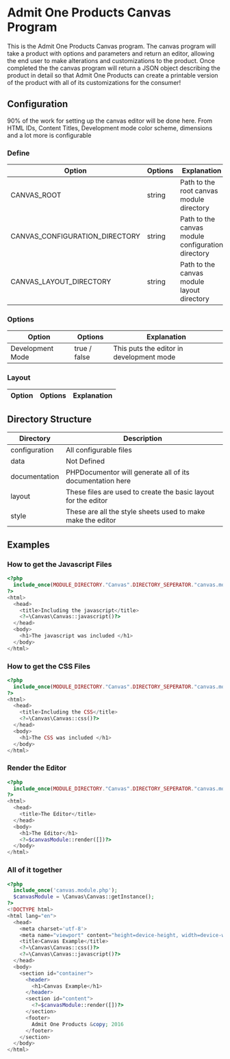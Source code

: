 # Admit One Products Canvas Program

This is the Admit One Products Canvas program. The canvas program will take a product with options and parameters and 
return an editor, allowing the end user to make alterations and customizations to the product. Once completed the 
the canvas program will return a JSON object describing the product in detail so that Admit One Products can create
a printable version of the product with all of its customizations for the consumer!

## Configuration
90% of the work for setting up the canvas editor will be done here. From HTML IDs, Content Titles, Development mode
color scheme, dimensions and a lot more is configurable

### Define
Option | Options | Explanation
--- | --- | ---
CANVAS_ROOT | string | Path to the root canvas module directory
CANVAS_CONFIGURATION_DIRECTORY | string | Path to the canvas module configuration directory
CANVAS_LAYOUT_DIRECTORY | string | Path to the canvas module layout directory

### Options 
Option | Options | Explanation
--- | --- | ---
Development Mode | true / false | This puts the editor in development mode

### Layout
Option | Options | Explanation
--- | --- | ---


## Directory Structure
Directory | Description 
--- | --- 
configuration | All configurable files
data | Not Defined
documentation | PHPDocumentor will generate all of its documentation here
layout | These files are used to create the basic layout for the editor
style | These are all the style sheets used to make make the editor

## Examples
### How to get the Javascript Files
```php
<?php
  include_once(MODULE_DIRECTORY."Canvas".DIRECTORY_SEPERATOR."canvas.module.php"); 
?>
<html>
  <head>
    <title>Including the javascript</title>
    <?=\Canvas\Canvas::javascript()?>
  </head>
  <body>
    <h1>The javascript was included </h1>
  </body>
</html>
```
### How to get the CSS Files
```php
<?php
  include_once(MODULE_DIRECTORY."Canvas".DIRECTORY_SEPERATOR."canvas.module.php");
?>
<html>
  <head>
    <title>Including the CSS</title>
    <?=\Canvas\Canvas::css()?>
  </head>
  <body>
    <h1>The CSS was included </h1>
  </body>
</html>
```
### Render the Editor 
```php
<?php
  include_once(MODULE_DIRECTORY."Canvas".DIRECTORY_SEPERATOR."canvas.module.php");
?>
<html>
  <head>
    <title>The Editor</title>
  </head>
  <body>
    <h1>The Editor</h1>
    <?=$canvasModule::render([])?>
  </body>
</html>
```
### All of it together
```php
<?php
  include_once('canvas.module.php');
  $canvasModule = \Canvas\Canvas::getInstance();
?>
<!DOCTYPE html>
<html lang="en">
  <head>
    <meta charset='utf-8'>
    <meta name="viewport" content="height=device-height, width=device-width, initial-scale=1.0">
    <title>Canvas Example</title>
    <?=\Canvas\Canvas::css()?>
    <?=\Canvas\Canvas::javascript()?>
  </head>
  <body>
    <section id="container">
      <header>
        <h1>Canvas Example</h1>
      </header>
      <section id="content">
        <?=$canvasModule::render([])?>
      </section>
      <footer>
        Admit One Products &copy; 2016
      </footer>
    </section>
  </body>
</html>
```


